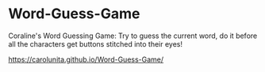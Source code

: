 # Word-Guess-Game

Coraline's Word Guessing Game:
Try to guess the current word, do it before all the characters get buttons stitched into their eyes!

https://carolunita.github.io/Word-Guess-Game/
